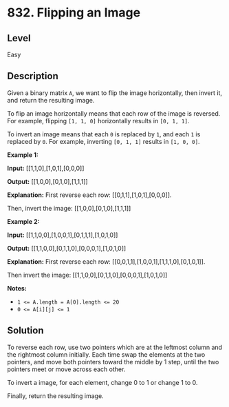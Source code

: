 # 832. Flipping an Image
## Level
Easy

## Description
Given a binary matrix `A`, we want to flip the image horizontally, then invert it, and return the resulting image.

To flip an image horizontally means that each row of the image is reversed. For example, flipping `[1, 1, 0]` horizontally results in `[0, 1, 1]`.

To invert an image means that each `0` is replaced by `1`, and each `1` is replaced by `0`. For example, inverting `[0, 1, 1]` results in `[1, 0, 0]`.

**Example 1:**

**Input:** [[1,1,0],[1,0,1],[0,0,0]]

**Output:** [[1,0,0],[0,1,0],[1,1,1]]

**Explanation:** First reverse each row: [[0,1,1],[1,0,1],[0,0,0]].

Then, invert the image: [[1,0,0],[0,1,0],[1,1,1]]

**Example 2:**

**Input:** [[1,1,0,0],[1,0,0,1],[0,1,1,1],[1,0,1,0]]

**Output:** [[1,1,0,0],[0,1,1,0],[0,0,0,1],[1,0,1,0]]

**Explanation:** First reverse each row: [[0,0,1,1],[1,0,0,1],[1,1,1,0],[0,1,0,1]].

Then invert the image: [[1,1,0,0],[0,1,1,0],[0,0,0,1],[1,0,1,0]]

**Notes:**

* `1 <= A.length = A[0].length <= 20`
* `0 <= A[i][j] <= 1`

## Solution
To reverse each row, use two pointers which are at the leftmost column and the rightmost column initially. Each time swap the elements at the two pointers, and move both pointers toward the middle by 1 step, until the two pointers meet or move across each other.

To invert a image, for each element, change 0 to 1 or change 1 to 0.

Finally, return the resulting image.
